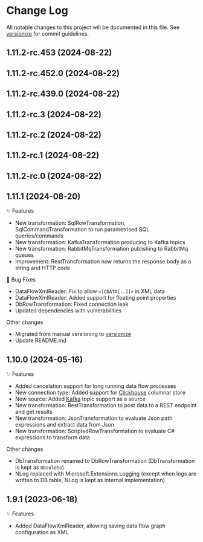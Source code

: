 # Change Log

All notable changes to this project will be documented in this file. See [versionize](https://github.com/versionize/versionize) for commit guidelines.

<a name="1.11.2-rc.453"></a>
## 1.11.2-rc.453 (2024-08-22)

<a name="1.11.2-rc.452.0"></a>
## 1.11.2-rc.452.0 (2024-08-22)

<a name="1.11.2-rc.439.0"></a>
## 1.11.2-rc.439.0 (2024-08-22)

<a name="1.11.2-rc.3"></a>
## 1.11.2-rc.3 (2024-08-22)

<a name="1.11.2-rc.2"></a>
## 1.11.2-rc.2 (2024-08-22)

<a name="1.11.2-rc.1"></a>
## 1.11.2-rc.1 (2024-08-22)

<a name="1.11.2-rc.0"></a>
## 1.11.2-rc.0 (2024-08-22)

<a name="1.11.1"></a>
## 1.11.1 (2024-08-20)
✨ Features
* New transformation: SqlRowTransformation, SqlCommandTransformation to run parametrised SQL queries/commands
* New transformation: KafkaTransformation producing to Kafka topics
* New transformation: RabbitMqTransformation publishing to RabbitMq queues
* Improvement: RestTransformation now returns the response body as a string and HTTP code

🐛 Bug Fixes
* DataFlowXmlReader: Fix to allow `<[CDATA[..]]>` in XML data
* DataFlowXmlReader: Added support for floating point properties
* DbRowTransformation: Fixed connection leak
* Updated dependencies with vulnerabilities 

Other changes
* Migrated from manual versioning to [versionize](https://github.com/versionize/versionize)
* Update README.md

<a name="1.10.0"></a>
## 1.10.0 (2024-05-16)
✨ Features
* Added cancelation support for long running data flow processes
* New connection type: Added support for [Clickhouse](https://clickhouse.com/docs/) columnar store
* New source: Added [Kafka](https://kafka.apache.org/) topic support as a source
* New transformation: RestTransformation to post data to a REST endpoint and get results
* New transformation: JsonTransformation to evaluate Json path expressions and extract data from Json
* New transformation: ScriptedRowTransformation to evaluate C# expressions to transform data

Other changes
* DbTransformation renamed to DbRowTransformation (DbTransformation is kept as `Obsolete`)
* NLog replaced with Microsoft.Extensions.Logging (except when logs are written to DB table, NLog is kept as internal implementation)

<a name="1.9.1"></a>
## 1.9.1 (2023-06-18)
✨ Features
* Added DataFlowXmlReader, allowing saving data flow graph configuration as XML
